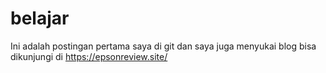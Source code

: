 # belajar
Ini adalah postingan pertama saya di git dan saya juga menyukai blog bisa dikunjungi di https://epsonreview.site/
